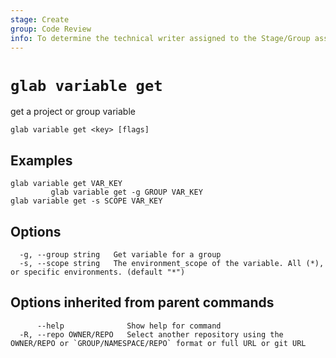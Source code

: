 ```yaml
---
stage: Create
group: Code Review
info: To determine the technical writer assigned to the Stage/Group associated with this page, see https://about.gitlab.com/handbook/product/ux/technical-writing/#assignments
---
```


<!--
This documentation is auto generated by a script.
Please do not edit this file directly. Run `make gen-docs` instead.
-->

# `glab variable get`

get a project or group variable

```plaintext
glab variable get <key> [flags]
```

## Examples

```plaintext
glab variable get VAR_KEY
         glab variable get -g GROUP VAR_KEY
glab variable get -s SCOPE VAR_KEY

```

## Options

```plaintext
  -g, --group string   Get variable for a group
  -s, --scope string   The environment_scope of the variable. All (*), or specific environments. (default "*")
```

## Options inherited from parent commands

```plaintext
      --help              Show help for command
  -R, --repo OWNER/REPO   Select another repository using the OWNER/REPO or `GROUP/NAMESPACE/REPO` format or full URL or git URL
```
